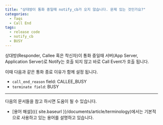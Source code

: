 ```yaml
---
title: "상대방이 통화 중일때 notify_cb가 오지 않습니다. 문제 있는 것인가요?"
categories:
  - faqs
  - Call End
tags:
  - release code
  - notify_cb
  - BUSY
---
```


상대방(Responder, Callee 혹은 착신자)이 통화 중일때 서버(App Server, Application Server)로 Notify는 호출 되지 않고 바로 Call Event가 호출 됩니다.

이때 다음과 같은 통화 종료 이유가 함께 설정 됩니다.

* `call_end_reason` field: CALLEE_BUSY
* `terminate field`: BUSY





----

다음의 문서들을 참고 하시면 도움이 될 수 있습니다.
* [용어 해설]({{ site.baseurl }}/documents/article/terminology)에서는 기본적으로 사용하고 있는 용어를 설명하고 있습니다.


